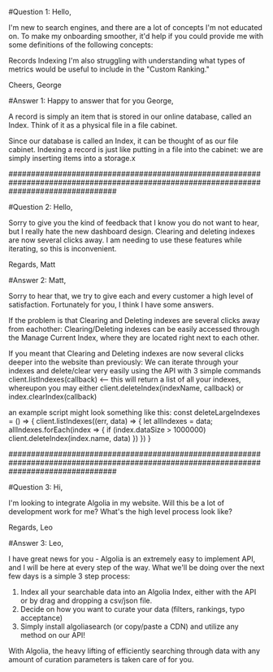 #Question 1: 
Hello,

I'm new to search engines, and there are a lot of concepts I'm not educated on. To make my onboarding smoother, it'd help if you could provide me with some definitions of the following concepts:

Records
Indexing
I'm also struggling with understanding what types of metrics would be useful to include in the "Custom Ranking."

Cheers, George

#Answer 1:
Happy to answer that for you George,

A record is simply an item that is stored in our online database, called an Index. Think of it as a physical file in a file cabinet.

Since our database is called an Index, it can be thought of as our file cabinet. Indexing a record is just like putting in a file into the cabinet: we are simply inserting items into a storage.x

########################################################################################################################################

#Question 2:
Hello,

Sorry to give you the kind of feedback that I know you do not want to hear, but I really hate the new dashboard design. Clearing and deleting indexes are now several clicks away. I am needing to use these features while iterating, so this is inconvenient.

Regards, Matt

#Answer 2:
Matt,

Sorry to hear that, we try to give each and every customer a high level of satisfaction. Fortunately for you, I think I have some answers.

If the problem is that Clearing and Deleting indexes are several clicks away from eachother: Clearing/Deleting indexes can be easily accessed through the Manage Current Index, where they are located right next to each other.

If you meant that Clearing and Deleting indexes are now several clicks deeper into the website than previously: We can iterate through your indexes and delete/clear very easily using the API with 3 simple commands
client.listIndexes(callback) <-- this will return a list of all your indexes, whereupon you may either
client.deleteIndex(indexName, callback) or
index.clearIndex(callback)

an example script might look something like this:
const deleteLargeIndexes = () => {
  client.listIndexes((err, data) => {
     let allIndexes = data;
     allIndexes.forEach(index => {
       if (index.dataSize > 1000000) client.deleteIndex(index.name, data)
       })
  })
}

########################################################################################################################################

#Question 3:
Hi,

I'm looking to integrate Algolia in my website. Will this be a lot of development work for me? What's the high level process look like?

Regards, Leo

#Answer 3:
Leo,

I have great news for you - Algolia is an extremely easy to implement API, and I will be here at every step of the way.
What we'll be doing over the next few days is a simple 3 step process:
1) Index all your searchable data into an Algolia Index, either with the API or by drag and dropping a csv/json file.
2) Decide on how you want to curate your data (filters, rankings, typo acceptance)
3) Simply install algoliasearch (or copy/paste a CDN) and utilize any method on our API!

With Algolia, the heavy lifting of efficiently searching through data with any amount of curation parameters is taken care of for you.